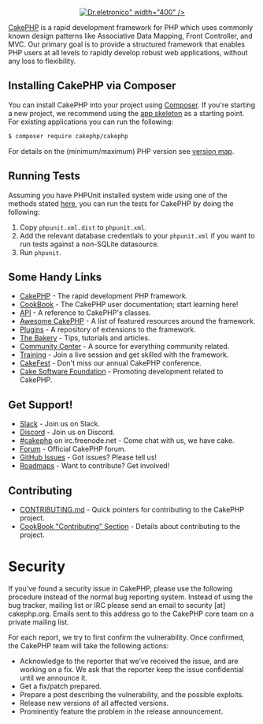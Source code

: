 <p align="center">
    <a href="https://www.dreletronico.com/" target="_blank" >
      <img alt="Dr.eletronico" src="https://<img src="https://cdn.awsli.com.br/400x300/1323/1323007/logo/64824ac9cc.jpeg">" width="400" />
    </a>
  </p>
  <p align="center">
     <!-- <a href="LICENSE" target="_blank">
          <img alt="Software License" src="https://img.shields.io/badge/license-MIT-brightgreen.svg?style=flat-square">
      </a>
      <img alt="Build Status" src="https://github.com/cakephp/cakephp/actions/workflows/ci.yml/badge.svg?branch=master">    
      <a href="https://codecov.io/gh/cakephp/cakephp/branch/master" target="_blank">
          <img alt="Coverage Status" src="https://img.shields.io/codecov/c/github/cakephp/cakephp?style=flat-square">
      </a>
      <a href="https://squizlabs.github.io/PHP_CodeSniffer/analysis/cakephp/cakephp/" target="_blank">
          <img alt="Code Consistency" src="https://squizlabs.github.io/PHP_CodeSniffer/analysis/cakephp/cakephp/grade.svg">
      </a>
      <a href="https://packagist.org/packages/cakephp/cakephp" target="_blank">
          <img alt="Total Downloads" src="https://img.shields.io/packagist/dt/cakephp/cakephp.svg?style=flat-square">
      </a>
      <a href="https://packagist.org/packages/cakephp/cakephp" target="_blank">
          <img alt="Latest Stable Version" src="https://img.shields.io/packagist/v/cakephp/cakephp.svg?style=flat-square&label=stable">
      </a>
  </p>-->
  
  [CakePHP](https://cakephp.org) is a rapid development framework for PHP which
  uses commonly known design patterns like Associative Data
  Mapping, Front Controller, and MVC.  Our primary goal is to provide a structured
  framework that enables PHP users at all levels to rapidly develop robust web
  applications, without any loss to flexibility.
  
  ## Installing CakePHP via Composer
  
  You can install CakePHP into your project using
  [Composer](https://getcomposer.org).  If you're starting a new project, we
  recommend using the [app skeleton](https://github.com/cakephp/app) as
  a starting point. For existing applications you can run the following:
  
  ``` bash
  $ composer require cakephp/cakephp
  ```
  
  For details on the (minimum/maximum) PHP version see [version map](https://github.com/cakephp/cakephp/wiki#version-map).
  
  ## Running Tests
  
  Assuming you have PHPUnit installed system wide using one of the methods stated
  [here](https://phpunit.de/manual/current/en/installation.html), you can run the
  tests for CakePHP by doing the following:
  
  1. Copy `phpunit.xml.dist` to `phpunit.xml`.
  2. Add the relevant database credentials to your `phpunit.xml` if you want to run tests against
     a non-SQLite datasource.
  3. Run `phpunit`.
  
  ## Some Handy Links
  
  * [CakePHP](https://cakephp.org) - The rapid development PHP framework.
  * [CookBook](https://book.cakephp.org) - The CakePHP user documentation; start learning here!
  * [API](https://api.cakephp.org) - A reference to CakePHP's classes.
  * [Awesome CakePHP](https://github.com/FriendsOfCake/awesome-cakephp) - A list of featured resources around the framework.
  * [Plugins](https://plugins.cakephp.org) - A repository of extensions to the framework.
  * [The Bakery](https://bakery.cakephp.org) - Tips, tutorials and articles.
  * [Community Center](https://community.cakephp.org) - A source for everything community related.
  * [Training](https://training.cakephp.org) - Join a live session and get skilled with the framework.
  * [CakeFest](https://cakefest.org) - Don't miss our annual CakePHP conference.
  * [Cake Software Foundation](https://cakefoundation.org) - Promoting development related to CakePHP.
  
  ## Get Support!
  
  * [Slack](https://cakesf.herokuapp.com/) - Join us on Slack.
  * [Discord](https://discord.gg/k4trEMPebj) - Join us on Discord.
  * [#cakephp](https://webchat.freenode.net/?channels=#cakephp) on irc.freenode.net - Come chat with us, we have cake.
  * [Forum](https://discourse.cakephp.org/) - Official CakePHP forum.
  * [GitHub Issues](https://github.com/cakephp/cakephp/issues) - Got issues? Please tell us!
  * [Roadmaps](https://github.com/cakephp/cakephp/wiki#roadmaps) - Want to contribute? Get involved!
  
  ## Contributing
  
  * [CONTRIBUTING.md](.github/CONTRIBUTING.md) - Quick pointers for contributing to the CakePHP project.
  * [CookBook "Contributing" Section](https://book.cakephp.org/4/en/contributing.html) - Details about contributing to the project.
  
  # Security
  
  If you’ve found a security issue in CakePHP, please use the following procedure instead of the normal bug reporting system. Instead of using the bug tracker, mailing list or IRC please send an email to security [at] cakephp.org. Emails sent to this address go to the CakePHP core team on a private mailing list.
  
  For each report, we try to first confirm the vulnerability. Once confirmed, the CakePHP team will take the following actions:
  
  - Acknowledge to the reporter that we’ve received the issue, and are working on a fix. We ask that the reporter keep the issue confidential until we announce it.
  - Get a fix/patch prepared.
  - Prepare a post describing the vulnerability, and the possible exploits.
  - Release new versions of all affected versions.
  - Prominently feature the problem in the release announcement.